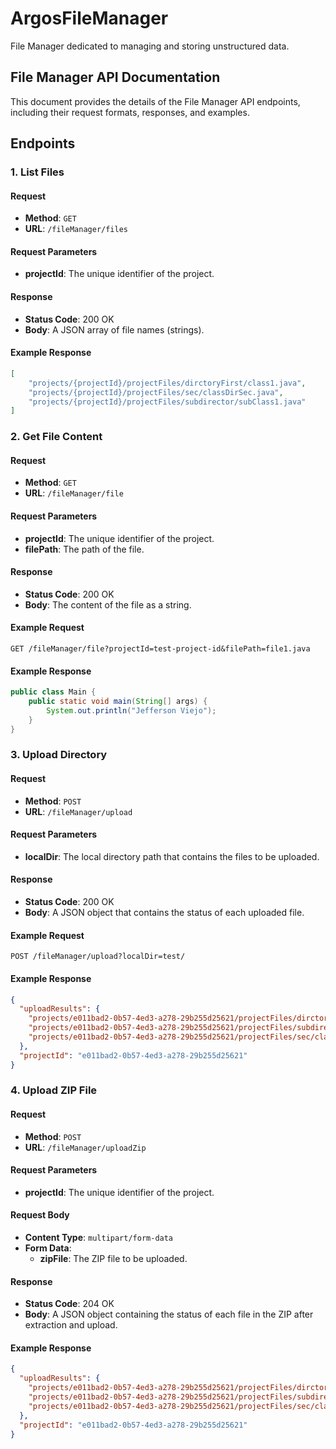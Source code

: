 
# ArgosFileManager
File Manager dedicated to managing and storing unstructured data.

## File Manager API Documentation

This document provides the details of the File Manager API endpoints, including their request formats, responses, and examples.

## Endpoints

### 1. List Files

#### Request
- **Method**: `GET`
- **URL**: `/fileManager/files`

#### Request Parameters
- **projectId**: The unique identifier of the project.

#### Response
- **Status Code**: 200 OK
- **Body**: A JSON array of file names (strings).

#### Example Response
```json
[
    "projects/{projectId}/projectFiles/dirctoryFirst/class1.java",
    "projects/{projectId}/projectFiles/sec/classDirSec.java",
    "projects/{projectId}/projectFiles/subdirector/subClass1.java"
]
```

### 2. Get File Content

#### Request
- **Method**: `GET`
- **URL**: `/fileManager/file`

#### Request Parameters
- **projectId**: The unique identifier of the project.
- **filePath**: The path of the file.

#### Response
- **Status Code**: 200 OK
- **Body**: The content of the file as a string.

#### Example Request
```http
GET /fileManager/file?projectId=test-project-id&filePath=file1.java
```

#### Example Response
```Java
public class Main {
    public static void main(String[] args) {
        System.out.println("Jefferson Viejo");
    }
}
```

### 3. Upload Directory

#### Request
- **Method**: `POST`
- **URL**: `/fileManager/upload`

#### Request Parameters
- **localDir**: The local directory path that contains the files to be uploaded.

#### Response
- **Status Code**: 200 OK
- **Body**: A JSON object that contains the status of each uploaded file.

#### Example Request
```http
POST /fileManager/upload?localDir=test/
```

#### Example Response
```json
{
  "uploadResults": {
    "projects/e011bad2-0b57-4ed3-a278-29b255d25621/projectFiles/dirctoryFirst/class1.java": "Uploaded",
    "projects/e011bad2-0b57-4ed3-a278-29b255d25621/projectFiles/subdirector/subClass1.java": "Uploaded",
    "projects/e011bad2-0b57-4ed3-a278-29b255d25621/projectFiles/sec/classDirSec.java": "Uploaded"
  },
  "projectId": "e011bad2-0b57-4ed3-a278-29b255d25621"
}
```


### 4. Upload ZIP File

#### Request
- **Method**: `POST`
- **URL**: `/fileManager/uploadZip`

#### Request Parameters
- **projectId**: The unique identifier of the project.

#### Request Body
- **Content Type**: `multipart/form-data`
- **Form Data**:
    - **zipFile**: The ZIP file to be uploaded.

#### Response
- **Status Code**: 204 OK
- **Body**: A JSON object containing the status of each file in the ZIP after extraction and upload.

#### Example Response
```json
{
  "uploadResults": {
    "projects/e011bad2-0b57-4ed3-a278-29b255d25621/projectFiles/dirctoryFirst/class1.java": "Uploaded",
    "projects/e011bad2-0b57-4ed3-a278-29b255d25621/projectFiles/subdirector/subClass1.java": "Uploaded",
    "projects/e011bad2-0b57-4ed3-a278-29b255d25621/projectFiles/sec/classDirSec.java": "Uploaded"
  },
  "projectId": "e011bad2-0b57-4ed3-a278-29b255d25621"
}
```